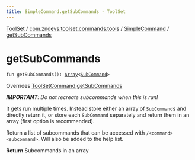 ```yaml
---
title: SimpleCommand.getSubCommands - ToolSet
---
```


[ToolSet](../../index.html) / [com.zndevs.toolset.commands.tools](../index.html) / [SimpleCommand](index.html) / [getSubCommands](./get-sub-commands.html)

# getSubCommands

`fun getSubCommands(): `[`Array`](https://kotlinlang.org/api/latest/jvm/stdlib/kotlin/-array/index.html)`<`[`SubCommand`](../-sub-command/index.html)`>`

Overrides [ToolSetCommand.getSubCommands](../../com.zndevs.toolset/-tool-set-command/get-sub-commands.html)

***IMPORTANT**: Do not recreate subcommands when this is run!*

It gets run multiple times. Instead store either an array of `SubCommand`s and directly return it, or store each
`SubCommand` separately and return them in an array (first option is recommended).

Return a list of subcommands that can be accessed with `/<command> <subcommand>`. Will also be added to the help
list.

**Return**
Subcommands in an array

